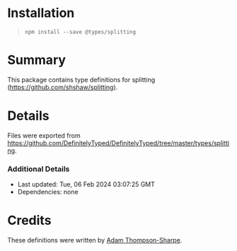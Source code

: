 # Installation
> `npm install --save @types/splitting`

# Summary
This package contains type definitions for splitting (https://github.com/shshaw/splitting).

# Details
Files were exported from https://github.com/DefinitelyTyped/DefinitelyTyped/tree/master/types/splitting.

### Additional Details
 * Last updated: Tue, 06 Feb 2024 03:07:25 GMT
 * Dependencies: none

# Credits
These definitions were written by [Adam Thompson-Sharpe](https://github.com/MysteryBlokHed).
